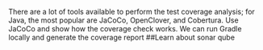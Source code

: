 There are a lot of tools available to perform the test coverage analysis; for Java, the most popular are JaCoCo, OpenClover, and Cobertura.
Use JaCoCo and show how the coverage check works.
We can run Gradle locally and generate the coverage report
##Learn about sonar qube
